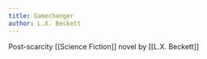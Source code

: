 ```yaml
---
title: Gamechanger
author: L.X. Beckett
---
```

Post-scarcity [[Science Fiction]] novel by [[L.X. Beckett]]